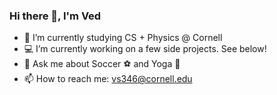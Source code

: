 ### Hi there 👋, I'm Ved

- 🔭 I’m currently studying CS + Physics @ Cornell
- 💻 I’m currently working on a few side projects. See below!
- 💬 Ask me about Soccer ⚽ and Yoga 🧘
- 📫 How to reach me: vs346@cornell.edu
